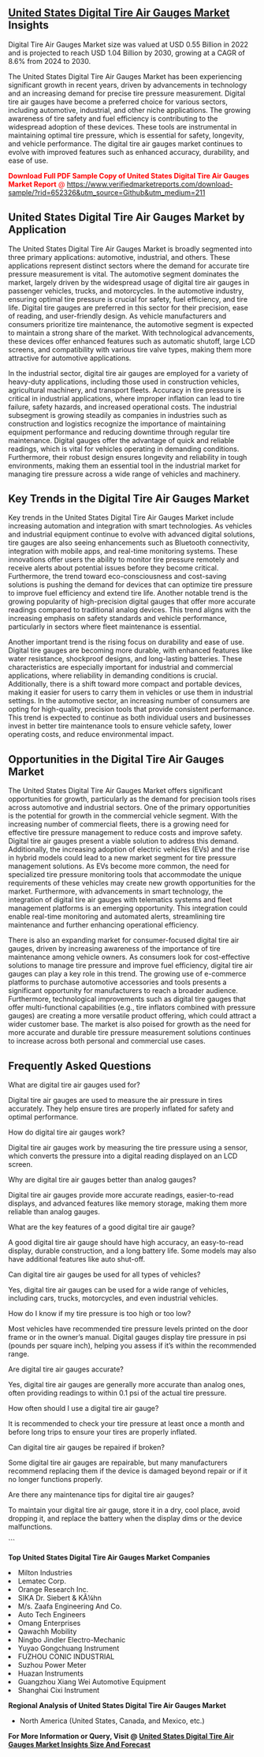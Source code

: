 <h2><a href="https://www.verifiedmarketreports.com/download-sample/?rid=652326&amp;utm_source=Github&amp;utm_medium=211" target="_blank">United States Digital Tire Air Gauges Market</a> Insights</h2><p>Digital Tire Air Gauges Market size was valued at USD 0.55 Billion in 2022 and is projected to reach USD 1.04 Billion by 2030, growing at a CAGR of 8.6% from 2024 to 2030.</p><p><p>The United States Digital Tire Air Gauges Market has been experiencing significant growth in recent years, driven by advancements in technology and an increasing demand for precise tire pressure measurement. Digital tire air gauges have become a preferred choice for various sectors, including automotive, industrial, and other niche applications. The growing awareness of tire safety and fuel efficiency is contributing to the widespread adoption of these devices. These tools are instrumental in maintaining optimal tire pressure, which is essential for safety, longevity, and vehicle performance. The digital tire air gauges market continues to evolve with improved features such as enhanced accuracy, durability, and ease of use. <p><span class=""><span style="color: #ff0000;"><strong>Download Full PDF Sample Copy of United States Digital Tire Air Gauges Market Report</strong> @ </span><a href="https://www.verifiedmarketreports.com/download-sample/?rid=652326&amp;utm_source=Github&amp;utm_medium=211" target="_blank">https://www.verifiedmarketreports.com/download-sample/?rid=652326&amp;utm_source=Github&amp;utm_medium=211</a></span></p></p><h2>United States Digital Tire Air Gauges Market by Application</h2><p>The United States Digital Tire Air Gauges Market is broadly segmented into three primary applications: automotive, industrial, and others. These applications represent distinct sectors where the demand for accurate tire pressure measurement is vital. The automotive segment dominates the market, largely driven by the widespread usage of digital tire air gauges in passenger vehicles, trucks, and motorcycles. In the automotive industry, ensuring optimal tire pressure is crucial for safety, fuel efficiency, and tire life. Digital tire gauges are preferred in this sector for their precision, ease of reading, and user-friendly design. As vehicle manufacturers and consumers prioritize tire maintenance, the automotive segment is expected to maintain a strong share of the market. With technological advancements, these devices offer enhanced features such as automatic shutoff, large LCD screens, and compatibility with various tire valve types, making them more attractive for automotive applications.<p>In the industrial sector, digital tire air gauges are employed for a variety of heavy-duty applications, including those used in construction vehicles, agricultural machinery, and transport fleets. Accuracy in tire pressure is critical in industrial applications, where improper inflation can lead to tire failure, safety hazards, and increased operational costs. The industrial subsegment is growing steadily as companies in industries such as construction and logistics recognize the importance of maintaining equipment performance and reducing downtime through regular tire maintenance. Digital gauges offer the advantage of quick and reliable readings, which is vital for vehicles operating in demanding conditions. Furthermore, their robust design ensures longevity and reliability in tough environments, making them an essential tool in the industrial market for managing tire pressure across a wide range of vehicles and machinery.</p><h2>Key Trends in the Digital Tire Air Gauges Market</h2><p>Key trends in the United States Digital Tire Air Gauges Market include increasing automation and integration with smart technologies. As vehicles and industrial equipment continue to evolve with advanced digital solutions, tire gauges are also seeing enhancements such as Bluetooth connectivity, integration with mobile apps, and real-time monitoring systems. These innovations offer users the ability to monitor tire pressure remotely and receive alerts about potential issues before they become critical. Furthermore, the trend toward eco-consciousness and cost-saving solutions is pushing the demand for devices that can optimize tire pressure to improve fuel efficiency and extend tire life. Another notable trend is the growing popularity of high-precision digital gauges that offer more accurate readings compared to traditional analog devices. This trend aligns with the increasing emphasis on safety standards and vehicle performance, particularly in sectors where fleet maintenance is essential.</p><p>Another important trend is the rising focus on durability and ease of use. Digital tire gauges are becoming more durable, with enhanced features like water resistance, shockproof designs, and long-lasting batteries. These characteristics are especially important for industrial and commercial applications, where reliability in demanding conditions is crucial. Additionally, there is a shift toward more compact and portable devices, making it easier for users to carry them in vehicles or use them in industrial settings. In the automotive sector, an increasing number of consumers are opting for high-quality, precision tools that provide consistent performance. This trend is expected to continue as both individual users and businesses invest in better tire maintenance tools to ensure vehicle safety, lower operating costs, and reduce environmental impact.</p><h2>Opportunities in the Digital Tire Air Gauges Market</h2><p>The United States Digital Tire Air Gauges Market offers significant opportunities for growth, particularly as the demand for precision tools rises across automotive and industrial sectors. One of the primary opportunities is the potential for growth in the commercial vehicle segment. With the increasing number of commercial fleets, there is a growing need for effective tire pressure management to reduce costs and improve safety. Digital tire air gauges present a viable solution to address this demand. Additionally, the increasing adoption of electric vehicles (EVs) and the rise in hybrid models could lead to a new market segment for tire pressure management solutions. As EVs become more common, the need for specialized tire pressure monitoring tools that accommodate the unique requirements of these vehicles may create new growth opportunities for the market. Furthermore, with advancements in smart technology, the integration of digital tire air gauges with telematics systems and fleet management platforms is an emerging opportunity. This integration could enable real-time monitoring and automated alerts, streamlining tire maintenance and further enhancing operational efficiency.</p><p>There is also an expanding market for consumer-focused digital tire air gauges, driven by increasing awareness of the importance of tire maintenance among vehicle owners. As consumers look for cost-effective solutions to manage tire pressure and improve fuel efficiency, digital tire air gauges can play a key role in this trend. The growing use of e-commerce platforms to purchase automotive accessories and tools presents a significant opportunity for manufacturers to reach a broader audience. Furthermore, technological improvements such as digital tire gauges that offer multi-functional capabilities (e.g., tire inflators combined with pressure gauges) are creating a more versatile product offering, which could attract a wider customer base. The market is also poised for growth as the need for more accurate and durable tire pressure measurement solutions continues to increase across both personal and commercial use cases.</p><h2>Frequently Asked Questions</h2><p>What are digital tire air gauges used for?</p><p>Digital tire air gauges are used to measure the air pressure in tires accurately. They help ensure tires are properly inflated for safety and optimal performance.</p><p>How do digital tire air gauges work?</p><p>Digital tire air gauges work by measuring the tire pressure using a sensor, which converts the pressure into a digital reading displayed on an LCD screen.</p><p>Why are digital tire air gauges better than analog gauges?</p><p>Digital tire air gauges provide more accurate readings, easier-to-read displays, and advanced features like memory storage, making them more reliable than analog gauges.</p><p>What are the key features of a good digital tire air gauge?</p><p>A good digital tire air gauge should have high accuracy, an easy-to-read display, durable construction, and a long battery life. Some models may also have additional features like auto shut-off.</p><p>Can digital tire air gauges be used for all types of vehicles?</p><p>Yes, digital tire air gauges can be used for a wide range of vehicles, including cars, trucks, motorcycles, and even industrial vehicles.</p><p>How do I know if my tire pressure is too high or too low?</p><p>Most vehicles have recommended tire pressure levels printed on the door frame or in the owner’s manual. Digital gauges display tire pressure in psi (pounds per square inch), helping you assess if it’s within the recommended range.</p><p>Are digital tire air gauges accurate?</p><p>Yes, digital tire air gauges are generally more accurate than analog ones, often providing readings to within 0.1 psi of the actual tire pressure.</p><p>How often should I use a digital tire air gauge?</p><p>It is recommended to check your tire pressure at least once a month and before long trips to ensure your tires are properly inflated.</p><p>Can digital tire air gauges be repaired if broken?</p><p>Some digital tire air gauges are repairable, but many manufacturers recommend replacing them if the device is damaged beyond repair or if it no longer functions properly.</p><p>Are there any maintenance tips for digital tire air gauges?</p><p>To maintain your digital tire air gauge, store it in a dry, cool place, avoid dropping it, and replace the battery when the display dims or the device malfunctions.</p>```</p><p><strong>Top United States Digital Tire Air Gauges Market Companies</strong></p><div data-test-id=""><p><li>Milton Industries</li><li> Lematec Corp.</li><li> Orange Research Inc.</li><li> SIKA Dr. Siebert & KÃ¼hn</li><li> M/s. Zaafa Engineering And Co.</li><li> Auto Tech Engineers</li><li> Omang Enterprises</li><li> Qawachh Mobility</li><li> Ningbo Jindler Electro-Mechanic</li><li> Yuyao Gongchuang Instrument</li><li> FUZHOU CONIC INDUSTRIAL</li><li> Suzhou Power Meter</li><li> Huazan Instruments</li><li> Guangzhou Xiang Wei Automotive Equipment</li><li> Shanghai Cixi Instrument</li></p><div><strong>Regional Analysis of&nbsp;United States Digital Tire Air Gauges Market</strong></div><ul><li dir="ltr"><p dir="ltr">North America&nbsp;(United States, Canada, and Mexico, etc.)</p></li></ul><p><strong>For More Information or Query, Visit @&nbsp;</strong><strong><a href="https://www.verifiedmarketreports.com/product/digital-tire-air-gauges-market/?utm_source=Github&amp;utm_medium=211" target="_blank">United States Digital Tire Air Gauges Market Insights Size And Forecast</a></strong></p></div>
